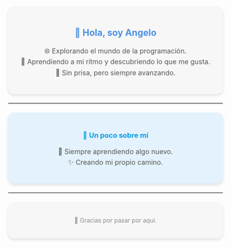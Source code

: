 <div style="background-color:#f7f7f7; padding: 20px; border-radius: 15px; box-shadow: 0 4px 6px rgba(0, 0, 0, 0.1);">

  <h2 style="text-align: center; color: #4A90E2;">👋 Hola, soy Angelo</h2>
  
  <p style="text-align: center; color: #555555; font-size: 16px; line-height: 1.6;">
    🌐 Explorando el mundo de la programación. <br>
    🚀 Aprendiendo a mi ritmo y descubriendo lo que me gusta. <br>
    🎯 Sin prisa, pero siempre avanzando.
  </p>

</div>

<hr style="border: 1px solid #e0e0e0; margin: 20px 0;">

<div style="background-color:#e3f2fd; padding: 20px; border-radius: 15px; box-shadow: 0 4px 6px rgba(0, 0, 0, 0.1);">

  <h3 style="color: #039be5; text-align: center;">🌟 Un poco sobre mí</h3>
  
  <p style="text-align: center; color: #555555; font-size: 16px; line-height: 1.6;">
    🌱 Siempre aprendiendo algo nuevo. <br>
    ✨ Creando mi propio camino.
  </p>

</div>

<hr style="border: 1px solid #e0e0e0; margin: 20px 0;">

<div style="background-color:#f7f7f7; padding: 20px; border-radius: 15px; text-align: center; box-shadow: 0 4px 6px rgba(0, 0, 0, 0.1);">

  <p style="color: #888888; font-size: 14px;">💫 Gracias por pasar por aquí.</p>

</div>
